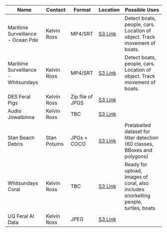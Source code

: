 | Name                             | Contact       | Format           | Location                                                                                                         | Possible Uses                                    |
|----------------------------------|---------------|------------------|------------------------------------------------------------------------------------------------------------------|--------------------------------------------------|
| Maritime Surveillance - Ocean Pde | Kelvin Ross   | MP4/SRT          | [S3 Link](https://s3.console.aws.amazon.com/s3/buckets/indigenous-datathon-23-datasets?region=ap-southeast-2&prefix=maritime-surveillance/ocean-pde/&showversions=false) | Detect boats, people, cars.  Location of object.  Track movement of boats. |
| Maritime Surveillance - Whitsundays | Kelvin Ross | MP4/SRT          | [S3 Link](https://s3.console.aws.amazon.com/s3/buckets/indigenous-datathon-23-datasets?region=ap-southeast-2&prefix=maritime-surveillance/whitsundays/&showversions=false) | Detect boats, people, cars.  Location of object.  Track movement of boats. |
| DES Feral Pigs                   | Kelvin Ross   | Zip file of JPGS | [S3 Link](https://s3.console.aws.amazon.com/s3/buckets/indigenous-datathon-23-datasets?region=ap-southeast-2&prefix=feral-pigs/&showversionsfalse) |  |
| Audio Jowalbinna                 | Kelvin Ross   | TBC              | [S3 Link](https://s3.console.aws.amazon.com/s3/buckets/indigenous-datathon-23-datasets?region=ap-southeast-2&prefix=audio-jowalbinna/&showversions=false) |  |
| Stan Beach Debris                | Stan Potums   | JPGs + COCO      | [S3 Link](https://s3.console.aws.amazon.com/s3/buckets/indigenous-datathon-23-datasets?region=ap-southeast-2&prefix=TACO/&showversions=false) | Prelabelled dataset for litter detection (60 classes, BBoxes and polygons) |
| Whitsundays Coral                | Kelvin Ross   | TBC              | [S3 Link](https://s3.console.aws.amazon.com/s3/buckets/indigenous-datathon-23-datasets?region=ap-southeast-2&prefix=whitsundays-coral/&showversions=false) | Ready for upload, Images of coral, also includes snorkelling people, turtles, boats |
| UQ Feral AI Data                 | Kelvin Ross   | JPEG             | [S3 Link](https://s3.console.aws.amazon.com/s3/buckets/indigenous-datathon-23-datasets?region=ap-southeast-2&prefix=feral_ai/&showversions=false) |  |
